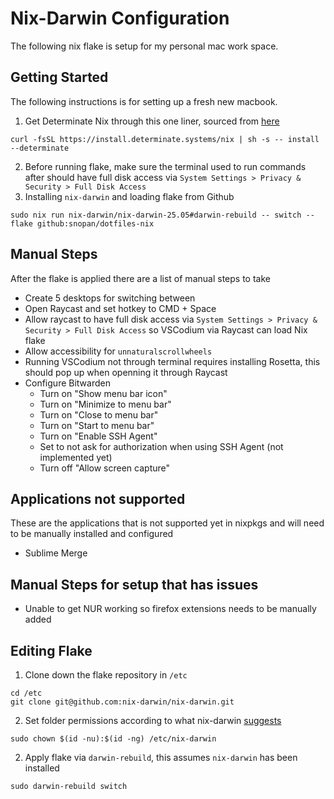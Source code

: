 # Nix-Darwin Configuration
The following nix flake is setup for my personal mac work space.

## Getting Started
The following instructions is for setting up a fresh new macbook.

1. Get Determinate Nix through this one liner, sourced from [here](https://github.com/DeterminateSystems/nix-installer?tab=readme-ov-file#determinate-nix-installer)
```
curl -fsSL https://install.determinate.systems/nix | sh -s -- install --determinate
```
2. Before running flake, make sure the terminal used to run commands after should have full disk access via
`System Settings > Privacy & Security > Full Disk Access`
3. Installing `nix-darwin` and loading flake from Github
```
sudo nix run nix-darwin/nix-darwin-25.05#darwin-rebuild -- switch --flake github:snopan/dotfiles-nix
```
## Manual Steps
After the flake is applied there are a list of manual steps to take
* Create 5 desktops for switching between
* Open Raycast and set hotkey to CMD + Space
* Allow raycast to have full disk access via
`System Settings > Privacy & Security > Full Disk Access` so VSCodium via Raycast can load Nix flake
* Allow accessibility for `unnaturalscrollwheels`
* Running VSCodium not through terminal requires installing Rosetta, this should pop up when openning it through Raycast
* Configure Bitwarden
    * Turn on "Show menu bar icon"
    * Turn on "Minimize to menu bar"
    * Turn on "Close to menu bar"
    * Turn on "Start to menu bar"
    * Turn on "Enable SSH Agent"
    * Set to not ask for authorization when using SSH Agent (not implemented yet)
    * Turn off "Allow screen capture"

## Applications not supported
These are the applications that is not supported yet in nixpkgs and will need to be manually installed and configured
* Sublime Merge

## Manual Steps for setup that has issues
* Unable to get NUR working so firefox extensions needs to be manually added

## Editing Flake
1. Clone down the flake repository in `/etc`
```
cd /etc
git clone git@github.com:nix-darwin/nix-darwin.git
```
2. Set folder permissions according to what nix-darwin [suggests](https://github.com/nix-darwin/nix-darwin?tab=readme-ov-file#getting-started)
```
sudo chown $(id -nu):$(id -ng) /etc/nix-darwin
```
2. Apply flake via `darwin-rebuild`, this assumes `nix-darwin` has been installed
```
sudo darwin-rebuild switch
```
